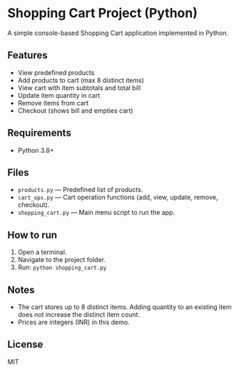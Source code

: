 # Shopping Cart Project (Python)

A simple console-based Shopping Cart application implemented in Python.

## Features
- View predefined products
- Add products to cart (max 8 distinct items)
- View cart with item subtotals and total bill
- Update item quantity in cart
- Remove items from cart
- Checkout (shows bill and empties cart)

## Requirements
- Python 3.8+

## Files
- `products.py` — Predefined list of products.
- `cart_ops.py` — Cart operation functions (add, view, update, remove, checkout).
- `shopping_cart.py` — Main menu script to run the app.

## How to run
1. Open a terminal.
2. Navigate to the project folder.
3. Run: `python shopping_cart.py`

## Notes
- The cart stores up to 8 distinct items. Adding quantity to an existing item does not increase the distinct item count.
- Prices are integers (INR) in this demo.

## License
MIT

